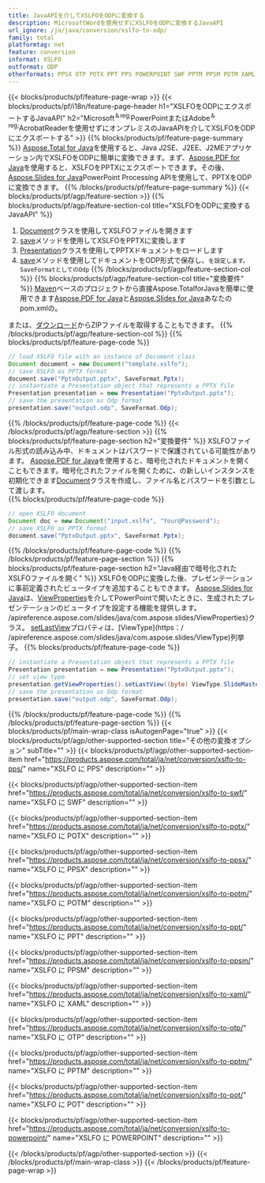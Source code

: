 ```yaml
---
title: JavaAPIを介してXSLFOをODPに変換する
description: MicrosoftWordを使用せずにXSLFOをODPに変換するJavaAPI
url_ignore: /ja/java/conversion/xslfo-to-odp/
family: total
platformtag: net
feature: conversion
informat: XSLFO
outformat: ODP
otherformats: PPSX OTP POTX PPT PPS POWERPOINT SWF PPTM PPSM POTM XAML POT
---
```

{{< blocks/products/pf/feature-page-wrap >}}
{{< blocks/products/pf/i18n/feature-page-header h1="XSLFOをODPにエクスポートするJavaAPI" h2="Microsoft<sup>＆reg;</sup>PowerPointまたはAdobe<sup>＆reg;</sup>AcrobatReaderを使用せずにオンプレミスのJavaAPIを介してXSLFOをODPにエクスポートする" >}}
{{% blocks/products/pf/feature-page-summary %}}
[Aspose.Total for Java](https://products.aspose.com/total/java/)を使用すると、Java J2SE、J2EE、J2MEアプリケーション内でXSLFOをODPに簡単に変換できます。まず、[Aspose.PDF for Java](https://products.aspose.com/pdf/java/)を使用すると、XSLFOをPPTXにエクスポートできます。その後、[Aspose.Slides for Java](https://products.aspose.com/slides/java/)PowerPoint Processing APIを使用して、PPTXをODPに変換できます。
{{% /blocks/products/pf/feature-page-summary  %}}
{{< blocks/products/pf/agp/feature-section >}}
{{% blocks/products/pf/agp/feature-section-col title="XSLFOをODPに変換するJavaAPI" %}}
1. [Document](https://apireference.aspose.com/pdf/java/com.aspose.pdf/Document)クラスを使用してXSLFOファイルを開きます
2. [save](https://apireference.aspose.com/pdf/java/com.aspose.pdf/Document#save-java.lang.String-int-)メソッドを使用してXSLFOをPPTXに変換します
3. [Presentation](https://apireference.aspose.com/slides/java/com.aspose.slides/Presentation)クラスを使用してPPTXドキュメントをロードします
4. [save](https://apireference.aspose.com/slides/java/com.aspose.slides/Presentation#save-java.lang.String-int-)メソッドを使用してドキュメントをODP形式で保存し、`を設定します。 SaveFormatとしてのOdp`
{{% /blocks/products/pf/agp/feature-section-col %}}
{{% blocks/products/pf/agp/feature-section-col title="変換要件" %}}
[Maven](https://repository.aspose.com/webapp/#/artifacts/browse/tree/General/repo/com/aspose/aspose-total)ベースのプロジェクトから直接Aspose.TotalforJavaを簡単に使用できます[Aspose.PDF for Java](https://docs.aspose.com/pdf/java/installation/)と[Aspose.Slides for Java](https://docs.aspose.com/slides/java/installation/)あなたのpom.xmlの。

または、[ダウンロード](https://downloads.aspose.com/total/java)からZIPファイルを取得することもできます。
{{% /blocks/products/pf/agp/feature-section-col %}}
{{% blocks/products/pf/feature-page-code %}}

```java
// load XSLFO file with an instance of Document class
Document document = new Document("template.xslfo");
// save XSLFO as PPTX format 
document.save("PptxOutput.pptx", SaveFormat.Pptx); 
// instantiate a Presentation object that represents a PPTX file
Presentation presentation = new Presentation("PptxOutput.pptx");
// save the presentation as Odp format
presentation.save("output.odp", SaveFormat.Odp);   
```

{{% /blocks/products/pf/feature-page-code %}}
{{< /blocks/products/pf/agp/feature-section >}}
{{% blocks/products/pf/feature-page-section  h2="変換要件" %}}
XSLFOファイル形式の読み込み中、ドキュメントはパスワードで保護されている可能性があります。 [Aspose.PDF for Java](https://products.aspose.com/pdf/java/)を使用すると、暗号化されたドキュメントを開くこともできます。暗号化されたファイルを開くために、の新しいインスタンスを初期化できます[Document](https://apireference.aspose.com/pdf/java/com.aspose.pdf/Document#Document-java.lang.String-java.lang.String-)クラスを作成し、ファイル名とパスワードを引数として渡します。  
{{% blocks/products/pf/feature-page-code %}}

```java
// open XSLFO document
Document doc = new Document("input.xslfo", "Your@Password");
// save XSLFO as PPTX format 
document.save("PptxOutput.pptx", SaveFormat.Pptx); 

```

{{% /blocks/products/pf/feature-page-code  %}}
{{% /blocks/products/pf/feature-page-section %}}
{{% blocks/products/pf/feature-page-section  h2="Java経由で暗号化されたXSLFOファイルを開く" %}}
XSLFOをODPに変換した後、プレゼンテーションに事前定義されたビュータイプを追加することもできます。 [Aspose.Slides for Java](https://products.aspose.com/slides/java/)は、[ViewProperties](https：/)を介してPowerPointで開いたときに、生成されたプレゼンテーションのビュータイプを設定する機能を提供します。 /apireference.aspose.com/slides/java/com.aspose.slides/ViewProperties)クラス。 [setLastView](https://apireference.aspose.com/slides/java/com.aspose.slides/ViewProperties#setLastView-int-)プロパティは、[ViewType](https：/ /apireference.aspose.com/slides/java/com.aspose.slides/ViewType)列挙子。 
{{% blocks/products/pf/feature-page-code %}}

```java
// instantiate a Presentation object that represents a PPTX file
Presentation presentation = new Presentation("PptxOutput.pptx");
// set view type
presentation.getViewProperties().setLastView((byte) ViewType.SlideMasterView);
// save the presentation as Odp format
presentation.save("output.odp", SaveFormat.Odp);    
```

{{% /blocks/products/pf/feature-page-code  %}}
{{% /blocks/products/pf/feature-page-section %}}
{{< blocks/products/pf/main-wrap-class isAutogenPage="true" >}}
{{< blocks/products/pf/agp/other-supported-section title="その他の変換オプション" subTitle="" >}}
{{< blocks/products/pf/agp/other-supported-section-item href="https://products.aspose.com/total/ja/net/conversion/xslfo-to-pps/" name="XSLFO に PPS" description="" >}}

{{< blocks/products/pf/agp/other-supported-section-item href="https://products.aspose.com/total/ja/net/conversion/xslfo-to-swf/" name="XSLFO に SWF" description="" >}}

{{< blocks/products/pf/agp/other-supported-section-item href="https://products.aspose.com/total/ja/net/conversion/xslfo-to-potx/" name="XSLFO に POTX" description="" >}}

{{< blocks/products/pf/agp/other-supported-section-item href="https://products.aspose.com/total/ja/net/conversion/xslfo-to-ppsx/" name="XSLFO に PPSX" description="" >}}

{{< blocks/products/pf/agp/other-supported-section-item href="https://products.aspose.com/total/ja/net/conversion/xslfo-to-potm/" name="XSLFO に POTM" description="" >}}

{{< blocks/products/pf/agp/other-supported-section-item href="https://products.aspose.com/total/ja/net/conversion/xslfo-to-ppt/" name="XSLFO に PPT" description="" >}}

{{< blocks/products/pf/agp/other-supported-section-item href="https://products.aspose.com/total/ja/net/conversion/xslfo-to-ppsm/" name="XSLFO に PPSM" description="" >}}

{{< blocks/products/pf/agp/other-supported-section-item href="https://products.aspose.com/total/ja/net/conversion/xslfo-to-xaml/" name="XSLFO に XAML" description="" >}}

{{< blocks/products/pf/agp/other-supported-section-item href="https://products.aspose.com/total/ja/net/conversion/xslfo-to-otp/" name="XSLFO に OTP" description="" >}}

{{< blocks/products/pf/agp/other-supported-section-item href="https://products.aspose.com/total/ja/net/conversion/xslfo-to-pptm/" name="XSLFO に PPTM" description="" >}}

{{< blocks/products/pf/agp/other-supported-section-item href="https://products.aspose.com/total/ja/net/conversion/xslfo-to-pot/" name="XSLFO に POT" description="" >}}

{{< blocks/products/pf/agp/other-supported-section-item href="https://products.aspose.com/total/ja/net/conversion/xslfo-to-powerpoint/" name="XSLFO に POWERPOINT" description="" >}}


{{< /blocks/products/pf/agp/other-supported-section >}}
{{< /blocks/products/pf/main-wrap-class >}}
{{< /blocks/products/pf/feature-page-wrap >}}